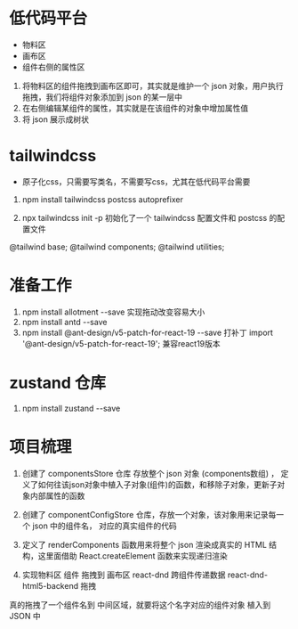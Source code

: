 # 低代码平台
- 物料区
- 画布区
- 组件右侧的属性区

1. 将物料区的组件拖拽到画布区即可，其实就是维护一个 json 对象，用户执行拖拽，我们将组件对象添加到 json 的某一层中
2. 在右侧编辑某组件的属性，其实就是在该组件的对象中增加属性值
3. 将 json 展示成树状

# tailwindcss
- 原子化css，只需要写类名，不需要写css，尤其在低代码平台需要
1. npm install tailwindcss postcss autoprefixer

2. npx tailwindcss init -p 初始化了一个 tailwindcss 配置文件和 postcss 的配置文件

@tailwind base;
@tailwind components;
@tailwind utilities;

# 准备工作
1. npm install allotment --save  实现拖动改变容易大小
2. npm install antd --save
3. npm install @ant-design/v5-patch-for-react-19 --save  打补丁
import '@ant-design/v5-patch-for-react-19';   兼容react19版本

# zustand 仓库
1. npm install zustand --save

# 项目梳理
1. 创建了 componentsStore 仓库 存放整个 json 对象 (components数组) ，
定义了如何往该json对象中植入子对象(组件)的函数，和移除子对象，更新子对象内部属性的函数

2. 创建了 componentConfigStore 仓库，存放一个对象，该对象用来记录每一个 json 中的组件名，
对应的真实组件的代码

3. 定义了 renderComponents 函数用来将整个 json 渲染成真实的 HTML 结构，这里面借助 React.createElement 函数来实现递归渲染

4. 实现物料区 组件 拖拽到 画布区
  react-dnd  跨组件传递数据
  react-dnd-html5-backend  拖拽

  真的拖拽了一个组件名到 中间区域，就要将这个名字对应的组件对象 植入到 JSON 中